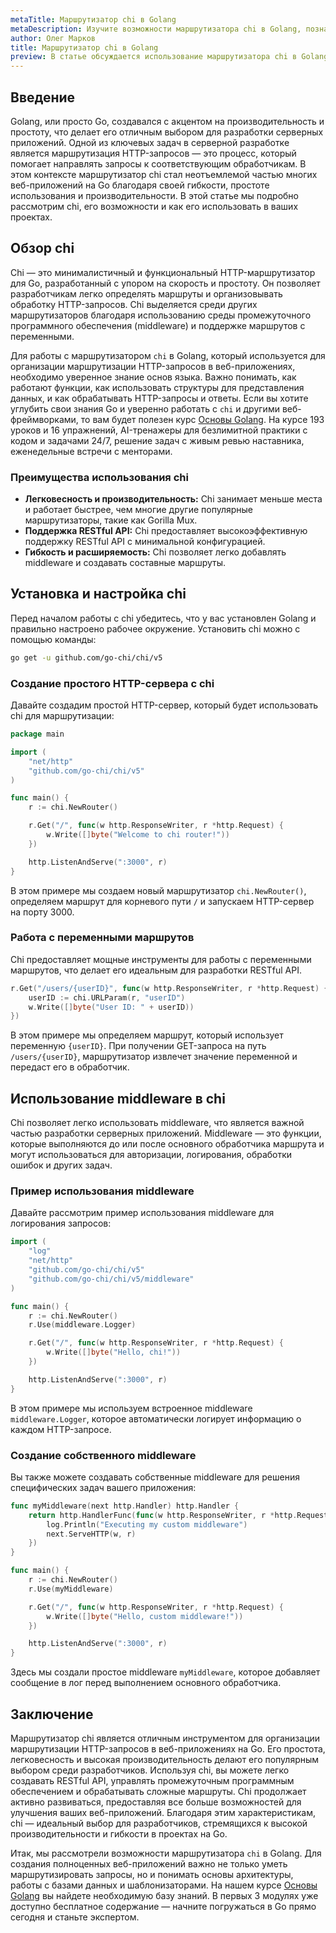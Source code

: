 ```yaml
---
metaTitle: Маршрутизатор chi в Golang
metaDescription: Изучите возможности маршрутизатора chi в Golang, познакомьтесь с его преимуществами, основными функциями и примерами использования для организации маршрутизации HTTP-запросов в веб-приложениях.
author: Олег Марков
title: Маршрутизатор chi в Golang
preview: В статье обсуждается использование маршрутизатора chi в Golang для организации маршрутизации HTTP-запросов в веб-приложениях. Рассматриваются основные возможности, функции и примеры.
---
```


## Введение

Golang, или просто Go, создавался с акцентом на производительность и простоту, что делает его отличным выбором для разработки серверных приложений. Одной из ключевых задач в серверной разработке является маршрутизация HTTP-запросов — это процесс, который помогает направлять запросы к соответствующим обработчикам. В этом контексте маршрутизатор chi стал неотъемлемой частью многих веб-приложений на Go благодаря своей гибкости, простоте использования и производительности. В этой статье мы подробно рассмотрим chi, его возможности и как его использовать в ваших проектах.

## Обзор chi

Chi — это минималистичный и функциональный HTTP-маршрутизатор для Go, разработанный с упором на скорость и простоту. Он позволяет разработчикам легко определять маршруты и организовывать обработку HTTP-запросов. Chi выделяется среди других маршрутизаторов благодаря использованию среды промежуточного программного обеспечения (middleware) и поддержке маршрутов с переменными.

Для работы с маршрутизатором `chi` в Golang, который используется для организации маршрутизации HTTP-запросов в веб-приложениях, необходимо уверенное знание основ языка. Важно понимать, как работают функции, как использовать структуры для представления данных, и как обрабатывать HTTP-запросы и ответы. Если вы хотите углубить свои знания Go и уверенно работать с `chi` и другими веб-фреймворками, то вам будет полезен курс [Основы Golang](https://purpleschool.ru/course/go-basics?utm_source=knowledgebase&utm_medium=text&utm_campaign=marshrutizator-chi-v-golang). На курсе 193 уроков и 16 упражнений, AI-тренажеры для безлимитной практики с кодом и задачами 24/7, решение задач с живым ревью наставника, еженедельные встречи с менторами.

### Преимущества использования chi

- **Легковесность и производительность:** Chi занимает меньше места и работает быстрее, чем многие другие популярные маршрутизаторы, такие как Gorilla Mux.
- **Поддержка RESTful API:** Chi предоставляет высокоэффективную поддержку RESTful API с минимальной конфигурацией.
- **Гибкость и расширяемость:** Chi позволяет легко добавлять middleware и создавать составные маршруты.

## Установка и настройка chi

Перед началом работы с chi убедитесь, что у вас установлен Golang и правильно настроено рабочее окружение. Установить chi можно с помощью команды:

```bash
go get -u github.com/go-chi/chi/v5
```

### Создание простого HTTP-сервера с chi

Давайте создадим простой HTTP-сервер, который будет использовать chi для маршрутизации:

```go
package main

import (
    "net/http"
    "github.com/go-chi/chi/v5"
)

func main() {
    r := chi.NewRouter()

    r.Get("/", func(w http.ResponseWriter, r *http.Request) {
        w.Write([]byte("Welcome to chi router!"))
    })

    http.ListenAndServe(":3000", r)
}
```

В этом примере мы создаем новый маршрутизатор `chi.NewRouter()`, определяем маршрут для корневого пути `/` и запускаем HTTP-сервер на порту 3000.

### Работа с переменными маршрутов

Chi предоставляет мощные инструменты для работы с переменными маршрутов, что делает его идеальным для разработки RESTful API.

```go
r.Get("/users/{userID}", func(w http.ResponseWriter, r *http.Request) {
    userID := chi.URLParam(r, "userID")
    w.Write([]byte("User ID: " + userID))
})
```

В этом примере мы определяем маршрут, который использует переменную `{userID}`. При получении GET-запроса на путь `/users/{userID}`, маршрутизатор извлечет значение переменной и передаст его в обработчик.

## Использование middleware в chi

Chi позволяет легко использовать middleware, что является важной частью разработки серверных приложений. Middleware — это функции, которые выполняются до или после основного обработчика маршрута и могут использоваться для авторизации, логирования, обработки ошибок и других задач.

### Пример использования middleware

Давайте рассмотрим пример использования middleware для логирования запросов:

```go
import (
    "log"
    "net/http"
    "github.com/go-chi/chi/v5"
    "github.com/go-chi/chi/v5/middleware"
)

func main() {
    r := chi.NewRouter()
    r.Use(middleware.Logger)

    r.Get("/", func(w http.ResponseWriter, r *http.Request) {
        w.Write([]byte("Hello, chi!"))
    })

    http.ListenAndServe(":3000", r)
}
```

В этом примере мы используем встроенное middleware `middleware.Logger`, которое автоматически логирует информацию о каждом HTTP-запросе.

### Создание собственного middleware

Вы также можете создавать собственные middleware для решения специфических задач вашего приложения:

```go
func myMiddleware(next http.Handler) http.Handler {
    return http.HandlerFunc(func(w http.ResponseWriter, r *http.Request) {
        log.Println("Executing my custom middleware")
        next.ServeHTTP(w, r)
    })
}

func main() {
    r := chi.NewRouter()
    r.Use(myMiddleware)

    r.Get("/", func(w http.ResponseWriter, r *http.Request) {
        w.Write([]byte("Hello, custom middleware!"))
    })

    http.ListenAndServe(":3000", r)
}
```

Здесь мы создали простое middleware `myMiddleware`, которое добавляет сообщение в лог перед выполнением основного обработчика.

## Заключение

Маршрутизатор chi является отличным инструментом для организации маршрутизации HTTP-запросов в веб-приложениях на Go. Его простота, легковесность и высокая производительность делают его популярным выбором среди разработчиков. Используя chi, вы можете легко создавать RESTful API, управлять промежуточным программным обеспечением и обрабатывать сложные маршруты. Chi продолжает активно развиваться, предоставляя все больше возможностей для улучшения ваших веб-приложений. Благодаря этим характеристикам, chi — идеальный выбор для разработчиков, стремящихся к высокой производительности и гибкости в проектах на Go.

Итак, мы рассмотрели возможности маршрутизатора `chi` в Golang. Для создания полноценных веб-приложений важно не только уметь маршрутизировать запросы, но и понимать основы архитектуры, работы с базами данных и шаблонизаторами. На нашем курсе [Основы Golang](https://purpleschool.ru/course/go-basics?utm_source=knowledgebase&utm_medium=text&utm_campaign=marshrutizator-chi-v-golang) вы найдете необходимую базу знаний. В первых 3 модулях уже доступно бесплатное содержание — начните погружаться в Go прямо сегодня и станьте экспертом.
